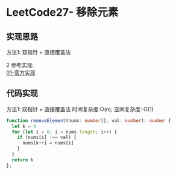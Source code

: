 # LeetCode27- 移除元素

## 实现思路

方法1: 双指针 + 直接覆盖法



2 参考实现: <br/>
[01-官方实现](https://leetcode.cn/problems/remove-element/solution/yi-chu-yuan-su-by-leetcode-solution-svxi/)



## 代码实现

方法1: 双指针 + 直接覆盖法  时间复杂度:O(n); 空间复杂度: O(1)

```ts
function removeElement(nums: number[], val: number): number {
  let k = 0
  for (let i = 0; i < nums.length; i++) {
    if (nums[i] !== val) {
      nums[k++] = nums[i]
    }
  }
  return k
};
```


